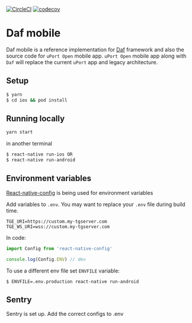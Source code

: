 [![CircleCI](https://circleci.com/gh/uport-project/daf-mobile/tree/master.svg?style=svg&circle-token=20f8c7ddb44368e4eaa3cf5219a605c431384831)](https://circleci.com/gh/uport-project/daf-mobile/tree/master)
[![codecov](https://codecov.io/gh/uport-project/daf-mobile/branch/master/graph/badge.svg?token=ClBiPSu9Wu)](https://codecov.io/gh/uport-project/daf-mobile)

# Daf mobile

Daf mobile is a reference implementation for [Daf](https://github.com/uport-project/daf) framework and also the source code for `uPort Open` mobile app. `uPort Open` mobile app along with `Daf` will replace the current `uPort` app and legacy architecture.

## Setup

```bash
$ yarn
$ cd ios && pod install
```

## Running locally

```bash
yarn start
```

in another terminal

```bash
$ react-native run-ios OR
$ react-native run-android
```

## Environment variables

[React-native-config](https://github.com/luggit/react-native-config) is being used for environment variables

Add variables to `.env`. You may want to replace your `.env` file during build time.

```
TGE_URI=https://custom.my-tgserver.com
TGE_WS_URI=wss://custom.my-tgserver.com
```

In code:

```jsx
import Config from 'react-native-config'

console.log(Config.ENV) // dev
```

To use a different env file set `ENVFILE` variable:

```
$ ENVFILE=.env.production react-native run-android
```

## Sentry

Sentry is set up. Add the correct configs to .env
